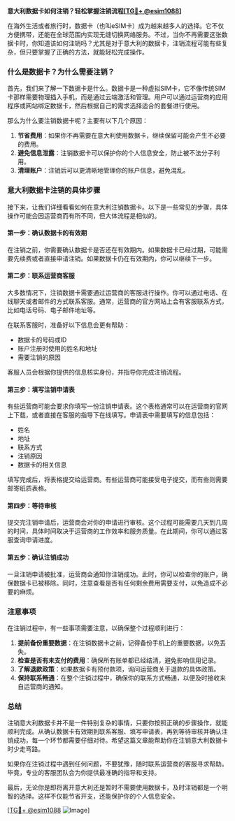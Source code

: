 **意大利数据卡如何注销？轻松掌握注销流程[[TG💪+ @esim1088](https://t.me/s/esim1088)]**

在海外生活或者旅行时，数据卡（也叫eSIM卡）成为越来越多人的选择。它不仅方便携带，还能在全球范围内实现无缝切换网络服务。不过，当你不再需要这张数据卡时，你知道该如何注销吗？尤其是对于意大利的数据卡，注销流程可能有些复杂，但只要掌握了正确的方法，就能轻松完成操作。

### **什么是数据卡？为什么需要注销？**

首先，我们来了解一下数据卡是什么。数据卡是一种虚拟SIM卡，它不像传统SIM卡那样需要物理插入手机，而是通过云端激活和管理。用户可以通过运营商的应用程序或网站绑定数据卡，然后根据自己的需求选择适合的套餐进行使用。

那么为什么要注销数据卡呢？主要有以下几个原因：

1. **节省费用**：如果你不再需要在意大利使用数据卡，继续保留可能会产生不必要的费用。
2. **避免信息泄露**：注销数据卡可以保护你的个人信息安全，防止被不法分子利用。
3. **清理账户**：注销后可以更清晰地管理你的账户信息，避免混乱。

### **意大利数据卡注销的具体步骤**

接下来，让我们详细看看如何在意大利注销数据卡。以下是一些常见的步骤，具体操作可能会因运营商而有所不同，但大体流程是相似的。

#### **第一步：确认数据卡的有效期**
在注销之前，你需要确认数据卡是否还在有效期内。如果数据卡已经过期，可能需要先续费或者直接申请注销。如果数据卡仍在有效期内，你可以继续下一步。

#### **第二步：联系运营商客服**
大多数情况下，注销数据卡需要通过运营商的客服进行操作。你可以通过电话、在线聊天或者邮件的方式联系客服。通常，运营商的官方网站上会有客服联系方式，比如电话号码、电子邮件地址等。

在联系客服时，准备好以下信息会更有帮助：
- 数据卡的号码或ID
- 账户注册时使用的姓名和地址
- 需要注销的原因

客服人员会根据你提供的信息核实身份，并指导你完成注销流程。

#### **第三步：填写注销申请表**
有些运营商可能会要求你填写一份注销申请表。这个表格通常可以在运营商的官网上下载，或者直接在客服的指导下在线填写。申请表中需要填写的信息包括：
- 姓名
- 地址
- 联系方式
- 注销原因
- 数据卡的相关信息

填写完成后，将表格提交给运营商。有些运营商可能接受电子提交，而有些则需要邮寄纸质表格。

#### **第四步：等待审核**
提交完注销申请后，运营商会对你的申请进行审核。这个过程可能需要几天到几周的时间，具体时间取决于运营商的工作效率和服务质量。在此期间，你可以通过客服查询申请进度。

#### **第五步：确认注销成功**
一旦注销申请被批准，运营商会通知你注销成功。此时，你可以检查你的账户，确保数据卡已被移除。同时，注意查看是否有任何剩余费用需要支付，以免造成不必要的麻烦。

### **注意事项**

在注销过程中，有一些事项需要注意，以确保整个过程顺利进行：

1. **提前备份重要数据**：在注销数据卡之前，记得备份手机上的重要数据，以免丢失。
2. **检查是否有未支付的费用**：确保所有账单都已经结清，避免影响信用记录。
3. **了解退款政策**：如果数据卡有预付款项，询问运营商关于退款的具体政策。
4. **保持联系畅通**：在整个注销过程中，确保你的联系方式畅通，以便及时接收来自运营商的通知。

### **总结**

注销意大利数据卡并不是一件特别复杂的事情，只要你按照正确的步骤操作，就能顺利完成。从确认数据卡有效期到联系客服、填写申请表，再到等待审核并确认注销成功，每一个环节都需要仔细对待。希望这篇文章能帮助你在注销意大利数据卡时少走弯路。

如果你在注销过程中遇到任何问题，不要犹豫，随时联系运营商的客服寻求帮助。毕竟，专业的客服团队会为你提供最准确的指导和支持。

最后，无论你是即将离开意大利还是暂时不需要使用数据卡，及时注销都是一个明智的选择。这样不仅能节省开支，还能保护你的个人信息安全。

[[TG💪+ @esim1088](https://t.me/s/esim1088) ![Image](https://i.postimg.cc/4NQfJmqS/Snipaste-2025-05-13-00-14-12.png)]